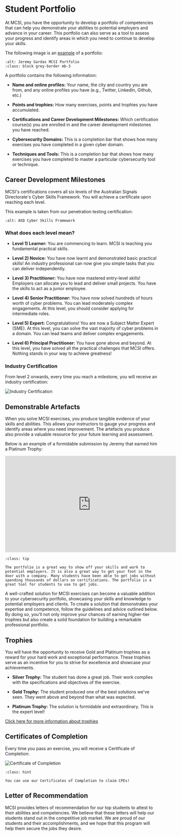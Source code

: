 # Student Portfolio

At MCSI, you have the opportunity to develop a portfolio of competencies that can help you demonstrate your abilities to potential employers and advance in your career. This portfolio can also serve as a tool to assess your progress and identify areas in which you need to continue to develop your skills.

The following image is an [example](https://students.mosse-institute.com/student/9arEjhf18Wdej3PFcVKAaQBWK322) of a portfolio:

```{thumbnail} ../images/platform/portfolio-example-1.png
:alt: Jeremy Gardas MCSI Portfolio
:class: block grey-border mb-3
```

A portfolio contains the following information:

- **Name and online profiles:** Your name, the city and country you are from, and any online profiles you have (e.g., Twitter, LinkedIn, Github, etc.)

- **Points and trophies:** How many exercises, points and trophies you have accumulated.

- **Certifications and Career Development Milestones:** Which certification course(s) you are enrolled in and the career development milestones you have reached.

- **Cybersecurity Domains:** This is a completion bar that shows how many exercises you have completed in a given cyber domain.

- **Techniques and Tools:** This is a completion bar that shows how many exercises you have completed to master a particular cybersecurity tool or technique.

## Career Development Milestones

MCSI's certifications covers all six levels of the Australian Signals Directorate's Cyber Skills Framework. You will achieve a certificate upon reaching each level.

This example is taken from our penetration testing certification:

```{thumbnail} ../images/platform/career-development-milestones.png
:alt: ASD Cyber Skills Framework
```

### What does each level mean?

- **Level 1) Learner:** You are commencing to learn. MCSI is teaching you fundamental practical skills.

- **Level 2) Novice:** You have now learnt and demonstrated basic practical skills! An industry professional can now give you simple tasks that you can deliver independently.

- **Level 3) Practitioner:** You have now mastered entry-level skills! Employers can allocate you to lead and deliver small projects. You have the skills to act as a junior employee.

- **Level 4) Senior Practitioner:** You have now solved hundreds of hours worth of cyber problems. You can lead moderately complex engagements. At this level, you should consider applying for intermediate roles.

- **Level 5) Expert:** Congratulations! You are now a Subject Matter Expert (SME). At this level, you can solve the vast majority of cyber problems in a domain. You can lead teams and deliver complex engagements.

- **Level 6) Principal Practitioner:** You have gone above and beyond. At this level, you have solved all the practical challenges that MCSI offers. Nothing stands in your way to achieve greatness!

### Industry Certification

From level 2 onwards, every time you reach a milestone, you will receive an industry certification:

<img class="grey-border" src="/images/platform/certificate-of-completion-milestone.png" alt="Industry Certification">

## Demonstrable Artefacts

When you solve MCSI exercises, you produce tangible evidence of your skills and abilities. This allows your instructors to gauge your progress and identify areas where you need improvement. The artefacts you produce also provide a valuable resource for your future learning and assessment.

Below is an example of a formidable submission by Jeremy that earned him a Platinum Trophy:

<iframe class="block mb-3 mx-auto" width="560" height="315" src="https://www.youtube.com/embed/RHF-F_rwC7M" title="YouTube video player" frameborder="0" allow="accelerometer; autoplay; clipboard-write; encrypted-media; gyroscope; picture-in-picture" allowfullscreen></iframe>

```{admonition} Employment Tip!
:class: tip

The portfolio is a great way to show off your skills and work to potential employers. It is also a great way to get your foot in the door with a company. Many students have been able to get jobs without spending thousands of dollars on certifications. The portfolio is a great tool for students to use to get jobs.
```

A well-crafted solution for MCSI exercises can become a valuable addition to your cybersecurity portfolio, showcasing your skills and knowledge to potential employers and clients. To create a solution that demonstrates your expertise and competence, follow the guidelines and advice outlined below. By doing so, you'll not only improve your chances of earning higher-tier trophies but also create a solid foundation for building a remarkable professional portfolio.

## Trophies

You will have the opportunity to receive Gold and Platinum trophies as a reward for your hard work and exceptional performance. These trophies serve as an incentive for you to strive for excellence and showcase your achievements.

- **Silver Trophy:** The student has done a great job. Their work complies with the specifications and objectives of the exercise.

- **Gold Trophy:** The student produced one of the best solutions we've seen. They went above and beyond than what was expected.

- **Platinum Trophy:** The solution is formidable and extraordinary. This is the expert level!

[Click here for more information about trophies](https://library.mosse-institute.com/platform/solving-exercises.html#how-to-win-trophies)

## Certificates of Completion

Every time you pass an exercise, you will receive a Certificate of Completion:

<img class="grey-border" src="/images/platform/certificate-of-completion.png" alt="Certificate of Completion">

```{admonition} Continued Professional Education (CPE)
:class: hint

You can use our Certificates of Completion to claim CPEs!
```

## Letter of Recommendation

MCSI provides letters of recommendation for our top students to attest to their abilities and competencies. We believe that these letters will help our students stand out in the competitive job market. We are proud of our students and their accomplishments, and we hope that this program will help them secure the jobs they desire. 